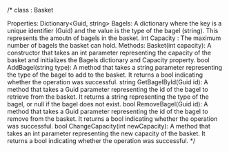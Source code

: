 ﻿
/*
class : Basket

Properties:
Dictionary<Guid, string> Bagels: A dictionary where the key is a unique identifier (Guid) and the value is the type of the bagel (string). This represents the amoutn of bagels in the basket.
int Capacity : The maximum number of bagels the basket can hold.
Methods:
Basket(int capacity): A constructor that takes an int parameter representing the capacity of the basket and initializes the Bagels dictionary and Capacity property.
bool AddBagel(string type): A method that takes a string parameter representing the type of the bagel to add to the basket. It returns a bool indicating whether the operation was successful.
string GetBagelById(Guid id): A method that takes a Guid parameter representing the id of the bagel to retrieve from the basket. It returns a string representing the type of the bagel, or null if the bagel does not exist.
bool RemoveBagel(Guid id): A method that takes a Guid parameter representing the id of the bagel to remove from the basket. It returns a bool indicating whether the operation was successful.
bool ChangeCapacity(int newCapacity): A method that takes an int parameter representing the new capacity of the basket. It returns a bool indicating whether the operation was successful.
*/